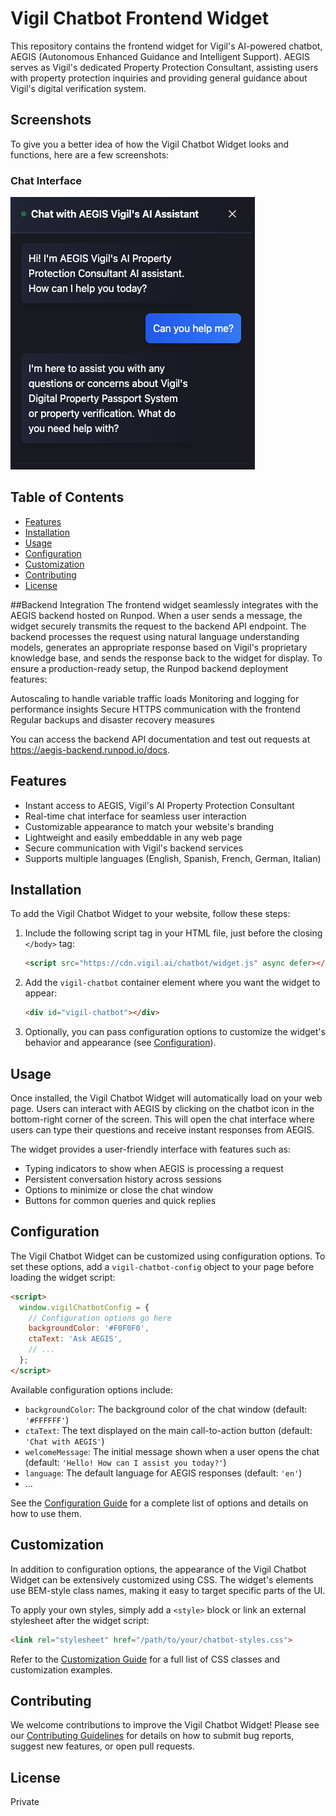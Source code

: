 # Vigil Chatbot Frontend Widget

This repository contains the frontend widget for Vigil's AI-powered chatbot, AEGIS (Autonomous Enhanced Guidance and Intelligent Support). AEGIS serves as Vigil's dedicated Property Protection Consultant, assisting users with property protection inquiries and providing general guidance about Vigil's digital verification system.

## Screenshots

To give you a better idea of how the Vigil Chatbot Widget looks and functions, here are a few screenshots:

### Chat Interface
![Chat Interface](images/chat-interface.png)

## Table of Contents
- [Features](#features)
- [Installation](#installation)
- [Usage](#usage)
- [Configuration](#configuration)
- [Customization](#customization)
- [Contributing](#contributing)
- [License](#license)

##Backend Integration
The frontend widget seamlessly integrates with the AEGIS backend hosted on Runpod. When a user sends a message, the widget securely transmits the request to the backend API endpoint. The backend processes the request using natural language understanding models, generates an appropriate response based on Vigil's proprietary knowledge base, and sends the response back to the widget for display.
To ensure a production-ready setup, the Runpod backend deployment features:

Autoscaling to handle variable traffic loads
Monitoring and logging for performance insights
Secure HTTPS communication with the frontend
Regular backups and disaster recovery measures

You can access the backend API documentation and test out requests at https://aegis-backend.runpod.io/docs.

## Features
- Instant access to AEGIS, Vigil's AI Property Protection Consultant
- Real-time chat interface for seamless user interaction
- Customizable appearance to match your website's branding
- Lightweight and easily embeddable in any web page
- Secure communication with Vigil's backend services
- Supports multiple languages (English, Spanish, French, German, Italian)

## Installation
To add the Vigil Chatbot Widget to your website, follow these steps:

1. Include the following script tag in your HTML file, just before the closing `</body>` tag:

   ```html
   <script src="https://cdn.vigil.ai/chatbot/widget.js" async defer></script>
   ```

2. Add the `vigil-chatbot` container element where you want the widget to appear:

   ```html
   <div id="vigil-chatbot"></div>
   ```

3. Optionally, you can pass configuration options to customize the widget's behavior and appearance (see [Configuration](#configuration)).

## Usage
Once installed, the Vigil Chatbot Widget will automatically load on your web page. Users can interact with AEGIS by clicking on the chatbot icon in the bottom-right corner of the screen. This will open the chat interface where users can type their questions and receive instant responses from AEGIS.

The widget provides a user-friendly interface with features such as:
- Typing indicators to show when AEGIS is processing a request
- Persistent conversation history across sessions
- Options to minimize or close the chat window
- Buttons for common queries and quick replies

## Configuration
The Vigil Chatbot Widget can be customized using configuration options. To set these options, add a `vigil-chatbot-config` object to your page before loading the widget script:

```html
<script>
  window.vigilChatbotConfig = {
    // Configuration options go here
    backgroundColor: '#F0F0F0',
    ctaText: 'Ask AEGIS',
    // ...
  };
</script>
```

Available configuration options include:
- `backgroundColor`: The background color of the chat window (default: `'#FFFFFF'`)
- `ctaText`: The text displayed on the main call-to-action button (default: `'Chat with AEGIS'`)
- `welcomeMessage`: The initial message shown when a user opens the chat (default: `'Hello! How can I assist you today?'`) 
- `language`: The default language for AEGIS responses (default: `'en'`)
- ... 

See the [Configuration Guide](docs/configuration.md) for a complete list of options and details on how to use them.

## Customization
In addition to configuration options, the appearance of the Vigil Chatbot Widget can be extensively customized using CSS. The widget's elements use BEM-style class names, making it easy to target specific parts of the UI.

To apply your own styles, simply add a `<style>` block or link an external stylesheet after the widget script:

```html
<link rel="stylesheet" href="/path/to/your/chatbot-styles.css">
```

Refer to the [Customization Guide](docs/customization.md) for a full list of CSS classes and customization examples.

## Contributing
We welcome contributions to improve the Vigil Chatbot Widget! Please see our [Contributing Guidelines](CONTRIBUTING.md) for details on how to submit bug reports, suggest new features, or open pull requests.

## License
Private
